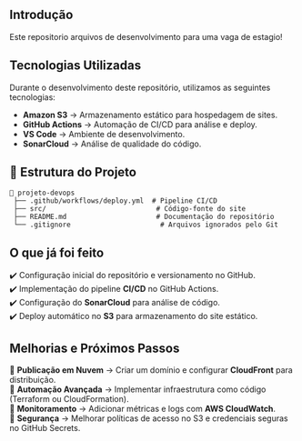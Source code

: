 ##  Introdução
Este repositorio arquivos de desenvolvimento para uma vaga de estagio!

## Tecnologias Utilizadas
Durante o desenvolvimento deste repositório, utilizamos as seguintes tecnologias:
- **Amazon S3** → Armazenamento estático para hospedagem de sites.
- **GitHub Actions** → Automação de CI/CD para análise e deploy.
- **VS Code** → Ambiente de desenvolvimento.
- **SonarCloud** → Análise de qualidade do código.

## 📂 Estrutura do Projeto
```
📁 projeto-devops
 ├── .github/workflows/deploy.yml  # Pipeline CI/CD
 ├── src/                           # Código-fonte do site
 ├── README.md                      # Documentação do repositório
 └── .gitignore                      # Arquivos ignorados pelo Git
```

##  O que já foi feito
✔️ Configuração inicial do repositório e versionamento no GitHub.  
✔️ Implementação do pipeline **CI/CD** no GitHub Actions.  
✔️ Configuração do **SonarCloud** para análise de código.  
✔️ Deploy automático no **S3** para armazenamento do site estático.  

##  Melhorias e Próximos Passos
🔹 **Publicação em Nuvem** → Criar um domínio e configurar **CloudFront** para distribuição.  
🔹 **Automação Avançada** → Implementar infraestrutura como código (Terraform ou CloudFormation).  
🔹 **Monitoramento** → Adicionar métricas e logs com **AWS CloudWatch**.  
🔹 **Segurança** → Melhorar políticas de acesso no S3 e credenciais seguras no GitHub Secrets.  
